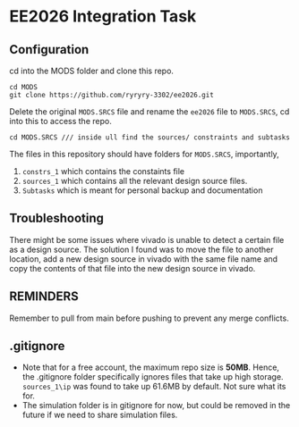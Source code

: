 # EE2026 Integration Task

## Configuration

cd into the MODS folder and clone this repo.
```
cd MODS
git clone https://github.com/ryryry-3302/ee2026.git
```
Delete the original `MODS.SRCS` file and rename the `ee2026` file to `MODS.SRCS`, cd into this to access the repo.
```
cd MODS.SRCS /// inside ull find the sources/ constraints and subtasks
```
The files in this repository should have folders for `MODS.SRCS`, importantly, 
1. `constrs_1` which contains the constaints file
2. `sources_1` which contains all the relevant design source files.
3. `Subtasks` which is meant for personal backup and documentation

## Troubleshooting
There might be some issues where vivado is unable to detect a certain file as a design source. The solution I found was to move the file to another location, add a new design source in vivado with the same file name and copy the contents of that file into the new design source in vivado.

## REMINDERS
Remember to pull from main before pushing to prevent any merge conflicts.



## .gitignore
- Note that for a free account, the maximum repo size is **50MB**. Hence, the .gitignore folder specifically ignores files that take up high storage. `sources_1\ip` was found to take up 61.6MB by default. Not sure what its for. 
- The simulation folder is in gitignore for now, but could be removed in the future if we need to share simulation files.


